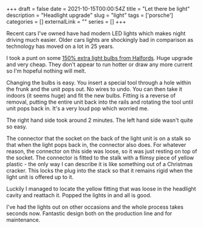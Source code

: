 +++ 
draft = false
date = 2021-10-15T00:00:54Z
title = "Let there be light"
description = "Headlight upgrade"
slug = "light" 
tags = ['porsche']
categories = []
externalLink = ""
series = []
+++

Recent cars I've owned have had modern LED lights which makes night driving much easier. Older cars lights are shockingly bad in comparison as technology has moved on a lot in 25 years.

I took a punt on some [150% extra light bulbs from Halfords](https://www.halfords.com/motoring/bulbs/h7-477-car-headlight-bulb-halfords-advanced-up-to-plus150-percent-brighter-single-pack-718753.html). Huge upgrade and very cheap. They don't appear to run hotter or draw any more current so I'm hopeful nothing will melt.

Changing the bulbs is easy. You insert a special tool through a hole within the frunk and the unit pops out. No wires to undo. You can then take it indoors (it seems huge) and fit the new bulbs. Fitting is a reverse of removal, putting the entire unit back into the rails and rotating the tool until unit pops back in. It's a very loud pop which worried me.

The right hand side took around 2 minutes. The left hand side wasn't quite so easy.

The connector that the socket on the back of the light unit is on a stalk so that when the light pops back in, the connector also does. For whatever reason, the connector on this side was loose, so it was just resting on top of the socket. The connector is fitted to the stalk with a flimsy piece of yellow plastic - the only way I can describe it is like something out of a Christmas cracker. This locks the plug into the stack so that it remains rigid when the light unit is offered up to it. 

Luckily I managed to locate the yellow fitting that was loose in the headlight cavity and reattach it. Popped the lights in and all is good.

I've had the lights out on other occasions and the whole process takes seconds now. Fantastic design both on the production line and for maintenance.